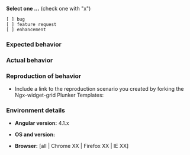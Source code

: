 <!--
PLEASE FILL OUT THE FOLLOWING. INCOMPLETE ISSUES MAY BE CLOSED WITHOUT RESOLUTION.
-->

**Select one ...**  (check one with "x")
```
[ ] bug
[ ] feature request
[ ] enhancement
```

### Expected behavior
<!-- Describe the expected behavior. -->

### Actual behavior
<!-- Describe the actual behavior and provide a minimal app that demonstrates the issue. Fork one of the Clarity Plunker Templates and recreate the issue. Then submit your link with the issue. -->

### Reproduction of behavior
<!-- Include a working plunker link reproducing the behavior. -->
<!-- Plunker Templates -->
* Include a link to the reproduction scenario you created by forking the Ngx-widget-grid Plunker Templates:
<!-- Ngx-widget-grid Version: [Latest - 2.0.x](http://plnkr.co/pvA8jx) -->

### Environment details

* **Angular version:** 4.1.x

* **OS and version:** 

* **Browser:** [all | Chrome XX | Firefox XX | IE XX]